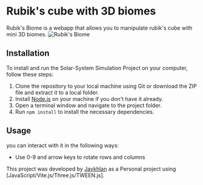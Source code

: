 # Rubik's cube with 3D biomes

Rubik's Biome is a webapp that allows you to manipulate rubik's cube with mini 3D biomes.
![Rubik's Biome](./Screenshot_2023-12-26_151714.png)

## Installation

To install and run the Solar-System Simulation Project on your computer, follow these steps:

1. Clone the repository to your local machine using Git or download the ZIP file and extract it to a local folder.
2. Install [Node.js](https://nodejs.org/) on your machine if you don't have it already.
3. Open a terminal window and navigate to the project folder.
4. Run `npm install` to install the necessary dependencies.

## Usage

you can interact with it in the following ways:

- Use 0-9 and arrow keys to rotate rows and columns



This project was developed by [Javkhlan](https://github.com/Skitarii11) as a Personal project using [JavaScript/Vite.js/Three.js/TWEEN.js].
